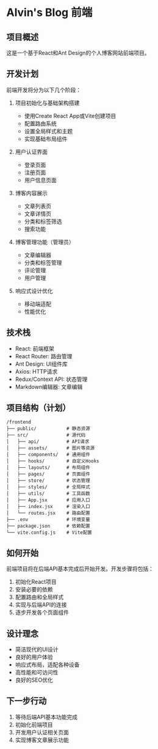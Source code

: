 # Alvin's Blog 前端

## 项目概述

这是一个基于React和Ant Design的个人博客网站前端项目。

## 开发计划

前端开发将分为以下几个阶段：

1. 项目初始化与基础架构搭建
   - 使用Create React App或Vite创建项目
   - 配置路由系统
   - 设置全局样式和主题
   - 实现基础布局组件

2. 用户认证界面
   - 登录页面
   - 注册页面
   - 用户信息页面

3. 博客内容展示
   - 文章列表页
   - 文章详情页
   - 分类和标签筛选
   - 搜索功能

4. 博客管理功能（管理员）
   - 文章编辑器
   - 分类和标签管理
   - 评论管理
   - 用户管理

5. 响应式设计优化
   - 移动端适配
   - 性能优化

## 技术栈

- React: 前端框架
- React Router: 路由管理
- Ant Design: UI组件库
- Axios: HTTP请求
- Redux/Context API: 状态管理
- Markdown编辑器: 文章编辑

## 项目结构（计划）

```
/frontend
├── public/           # 静态资源
├── src/              # 源代码
│   ├── api/          # API请求
│   ├── assets/       # 图片等资源
│   ├── components/   # 通用组件
│   ├── hooks/        # 自定义Hooks
│   ├── layouts/      # 布局组件
│   ├── pages/        # 页面组件
│   ├── store/        # 状态管理
│   ├── styles/       # 全局样式
│   ├── utils/        # 工具函数
│   ├── App.jsx       # 应用入口
│   ├── index.jsx     # 渲染入口
│   └── routes.jsx    # 路由配置
├── .env              # 环境变量
├── package.json      # 依赖配置
└── vite.config.js    # Vite配置
```

## 如何开始

前端项目将在后端API基本完成后开始开发。开发步骤将包括：

1. 初始化React项目
2. 安装必要的依赖
3. 配置路由和全局样式
4. 实现与后端API的连接
5. 逐步开发各个页面组件

## 设计理念

- 简洁现代的UI设计
- 良好的用户体验
- 响应式布局，适配各种设备
- 高性能和可访问性
- 良好的SEO优化

## 下一步行动

1. 等待后端API基本功能完成
2. 初始化前端项目
3. 开发用户认证相关页面
4. 实现博客文章展示功能